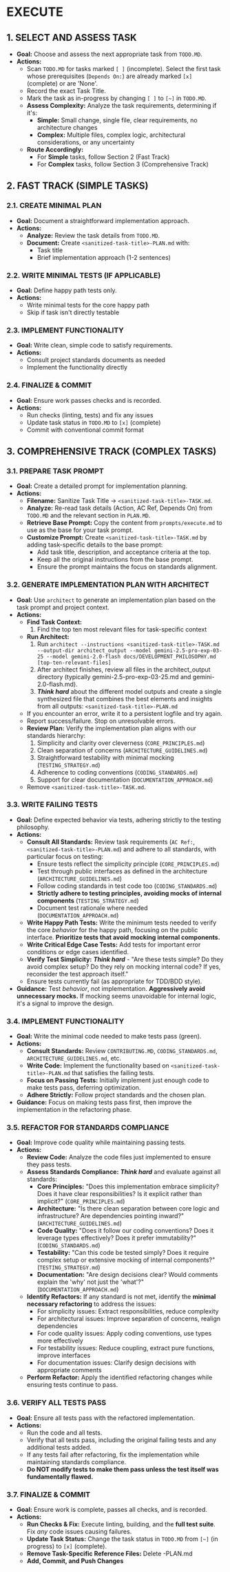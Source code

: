 # EXECUTE

## 1. SELECT AND ASSESS TASK

- **Goal:** Choose and assess the next appropriate task from `TODO.MD`.
- **Actions:**
    - Scan `TODO.MD` for tasks marked `[ ]` (incomplete). Select the first task whose prerequisites (`Depends On:`) are already marked `[x]` (complete) or are 'None'.
    - Record the exact Task Title.
    - Mark the task as in-progress by changing `[ ]` to `[~]` in `TODO.MD`.
    - **Assess Complexity:** Analyze the task requirements, determining if it's:
        - **Simple:** Small change, single file, clear requirements, no architecture changes
        - **Complex:** Multiple files, complex logic, architectural considerations, or any uncertainty
    - **Route Accordingly:**
        - For **Simple** tasks, follow Section 2 (Fast Track)
        - For **Complex** tasks, follow Section 3 (Comprehensive Track)

## 2. FAST TRACK (SIMPLE TASKS)

### 2.1. CREATE MINIMAL PLAN

- **Goal:** Document a straightforward implementation approach.
- **Actions:**
    - **Analyze:** Review the task details from `TODO.MD`.
    - **Document:** Create `<sanitized-task-title>-PLAN.md` with:
        - Task title
        - Brief implementation approach (1-2 sentences)

### 2.2. WRITE MINIMAL TESTS (IF APPLICABLE)

- **Goal:** Define happy path tests only.
- **Actions:**
    - Write minimal tests for the core happy path
    - Skip if task isn't directly testable

### 2.3. IMPLEMENT FUNCTIONALITY

- **Goal:** Write clean, simple code to satisfy requirements.
- **Actions:**
    - Consult project standards documents as needed
    - Implement the functionality directly

### 2.4. FINALIZE & COMMIT

- **Goal:** Ensure work passes checks and is recorded.
- **Actions:**
    - Run checks (linting, tests) and fix any issues
    - Update task status in `TODO.MD` to `[x]` (complete)
    - Commit with conventional commit format

## 3. COMPREHENSIVE TRACK (COMPLEX TASKS)

### 3.1. PREPARE TASK PROMPT

- **Goal:** Create a detailed prompt for implementation planning.
- **Actions:**
    - **Filename:** Sanitize Task Title -> `<sanitized-task-title>-TASK.md`.
    - **Analyze:** Re-read task details (Action, AC Ref, Depends On) from `TODO.MD` and the relevant section in `PLAN.MD`.
    - **Retrieve Base Prompt:** Copy the content from `prompts/execute.md` to use as the base for your task prompt.
    - **Customize Prompt:** Create `<sanitized-task-title>-TASK.md` by adding task-specific details to the base prompt:
        - Add task title, description, and acceptance criteria at the top.
        - Keep all the original instructions from the base prompt.
        - Ensure the prompt maintains the focus on standards alignment.

### 3.2. GENERATE IMPLEMENTATION PLAN WITH ARCHITECT

- **Goal:** Use `architect` to generate an implementation plan based on the task prompt and project context.
- **Actions:**
    - **Find Task Context:**
        1. Find the top ten most relevant files for task-specific context
    - **Run Architect:**
        1. Run `architect --instructions <sanitized-task-title>-TASK.md --output-dir architect_output --model gemini-2.5-pro-exp-03-25 --model gemini-2.0-flash docs/DEVELOPMENT_PHILOSOPHY.md [top-ten-relevant-files]`
        2. After architect finishes, review all files in the architect_output directory (typically gemini-2.5-pro-exp-03-25.md and gemini-2.0-flash.md).
        3. ***Think hard*** about the different model outputs and create a single synthesized file that combines the best elements and insights from all outputs: `<sanitized-task-title>-PLAN.md`
    - If you encounter an error, write it to a persistent logfile and try again.
    - Report success/failure. Stop on unresolvable errors.
    - **Review Plan:** Verify the implementation plan aligns with our standards hierarchy:
        1. Simplicity and clarity over cleverness (`CORE_PRINCIPLES.md`)
        2. Clean separation of concerns (`ARCHITECTURE_GUIDELINES.md`)
        3. Straightforward testability with minimal mocking (`TESTING_STRATEGY.md`)
        4. Adherence to coding conventions (`CODING_STANDARDS.md`)
        5. Support for clear documentation (`DOCUMENTATION_APPROACH.md`)
    - Remove `<sanitized-task-title>-TASK.md`.

### 3.3. WRITE FAILING TESTS

- **Goal:** Define expected behavior via tests, adhering strictly to the testing philosophy.
- **Actions:**
    - **Consult All Standards:** Review task requirements (`AC Ref:`, `<sanitized-task-title>-PLAN.md`) and adhere to all standards, with particular focus on testing:
        - Ensure tests reflect the simplicity principle (`CORE_PRINCIPLES.md`)
        - Test through public interfaces as defined in the architecture (`ARCHITECTURE_GUIDELINES.md`)
        - Follow coding standards in test code too (`CODING_STANDARDS.md`)
        - **Strictly adhere to testing principles, avoiding mocks of internal components** (`TESTING_STRATEGY.md`)
        - Document test rationale where needed (`DOCUMENTATION_APPROACH.md`)
    - **Write Happy Path Tests:** Write the minimum tests needed to verify the core *behavior* for the happy path, focusing on the public interface. **Prioritize tests that avoid mocking internal components.**
    - **Write Critical Edge Case Tests:** Add tests for important error conditions or edge cases identified.
    - **Verify Test Simplicity:** ***Think hard*** - "Are these tests simple? Do they avoid complex setup? Do they rely on mocking internal code? If yes, reconsider the test approach itself."
    - Ensure tests currently fail (as appropriate for TDD/BDD style).
- **Guidance:** Test *behavior*, not implementation. **Aggressively avoid unnecessary mocks.** If mocking seems unavoidable for internal logic, it's a signal to improve the design.

### 3.4. IMPLEMENT FUNCTIONALITY

- **Goal:** Write the minimal code needed to make tests pass (green).
- **Actions:**
    - **Consult Standards:** Review `CONTRIBUTING.MD`, `CODING_STANDARDS.md`, `ARCHITECTURE_GUIDELINES.md`, etc.
    - **Write Code:** Implement the functionality based on `<sanitized-task-title>-PLAN.md` that satisfies the failing tests.
    - **Focus on Passing Tests:** Initially implement just enough code to make tests pass, deferring optimization.
    - **Adhere Strictly:** Follow project standards and the chosen plan.
- **Guidance:** Focus on making tests pass first, then improve the implementation in the refactoring phase.

### 3.5. REFACTOR FOR STANDARDS COMPLIANCE

- **Goal:** Improve code quality while maintaining passing tests.
- **Actions:**
    - **Review Code:** Analyze the code files just implemented to ensure they pass tests.
    - **Assess Standards Compliance:** ***Think hard*** and evaluate against all standards:
        - **Core Principles:** "Does this implementation embrace simplicity? Does it have clear responsibilities? Is it explicit rather than implicit?" (`CORE_PRINCIPLES.md`)
        - **Architecture:** "Is there clean separation between core logic and infrastructure? Are dependencies pointing inward?" (`ARCHITECTURE_GUIDELINES.md`)
        - **Code Quality:** "Does it follow our coding conventions? Does it leverage types effectively? Does it prefer immutability?" (`CODING_STANDARDS.md`)
        - **Testability:** "Can this code be tested simply? Does it require complex setup or extensive mocking of internal components?" (`TESTING_STRATEGY.md`)
        - **Documentation:** "Are design decisions clear? Would comments explain the 'why' not just the 'what'?" (`DOCUMENTATION_APPROACH.md`)
    - **Identify Refactors:** If any standard is not met, identify the **minimal necessary refactoring** to address the issues:
        - For simplicity issues: Extract responsibilities, reduce complexity
        - For architectural issues: Improve separation of concerns, realign dependencies
        - For code quality issues: Apply coding conventions, use types more effectively
        - For testability issues: Reduce coupling, extract pure functions, improve interfaces
        - For documentation issues: Clarify design decisions with appropriate comments
    - **Perform Refactor:** Apply the identified refactoring changes while ensuring tests continue to pass.

### 3.6. VERIFY ALL TESTS PASS

- **Goal:** Ensure all tests pass with the refactored implementation.
- **Actions:**
    - Run the code and all tests.
    - Verify that all tests pass, including the original failing tests and any additional tests added.
    - If any tests fail after refactoring, fix the implementation while maintaining standards compliance.
    - **Do NOT modify tests to make them pass unless the test itself was fundamentally flawed.**

### 3.7. FINALIZE & COMMIT

- **Goal:** Ensure work is complete, passes all checks, and is recorded.
- **Actions:**
    - **Run Checks & Fix:** Execute linting, building, and the **full test suite**. Fix *any* code issues causing failures.
    - **Update Task Status:** Change the task status in `TODO.MD` from `[~]` (in progress) to `[x]` (complete).
    - **Remove Task-Specific Reference Files:** Delete <sanitized-task-title>-PLAN.md
    - **Add, Commit, and Push Changes**
